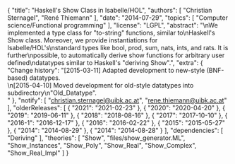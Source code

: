 {
    "title": "Haskell's Show Class in Isabelle/HOL",
    "authors": [
        "Christian Sternagel",
        "René Thiemann"
    ],
    "date": "2014-07-29",
    "topics": [
        "Computer science/Functional programming"
    ],
    "license": "LGPL",
    "abstract": "\nWe implemented a type class for \"to-string\" functions, similar to\nHaskell's Show class. Moreover, we provide instantiations for Isabelle/HOL's\nstandard types like bool, prod, sum, nats, ints, and rats. It is further\npossible, to automatically derive show functions for arbitrary user defined\ndatatypes similar to Haskell's \"deriving Show\".",
    "extra": {
        "Change history": "[2015-03-11] Adapted development to new-style (BNF-based) datatypes.<br>\n[2015-04-10] Moved development for old-style datatypes into subdirectory\n\"Old_Datatype\".<br>"
    },
    "notify": [
        "christian.sternagel@uibk.ac.at",
        "rene.thiemann@uibk.ac.at"
    ],
    "olderReleases": [
        {
            "2021": "2021-02-23"
        },
        {
            "2020": "2020-04-20"
        },
        {
            "2019": "2019-06-11"
        },
        {
            "2018": "2018-08-16"
        },
        {
            "2017": "2017-10-10"
        },
        {
            "2016-1": "2016-12-17"
        },
        {
            "2016": "2016-02-22"
        },
        {
            "2015": "2015-05-27"
        },
        {
            "2014": "2014-08-29"
        },
        {
            "2014": "2014-08-28"
        }
    ],
    "dependencies": [
        "Deriving"
    ],
    "theories": [
        "Show",
        "files/show_generator.ML",
        "Show_Instances",
        "Show_Poly",
        "Show_Real",
        "Show_Complex",
        "Show_Real_Impl"
    ]
}